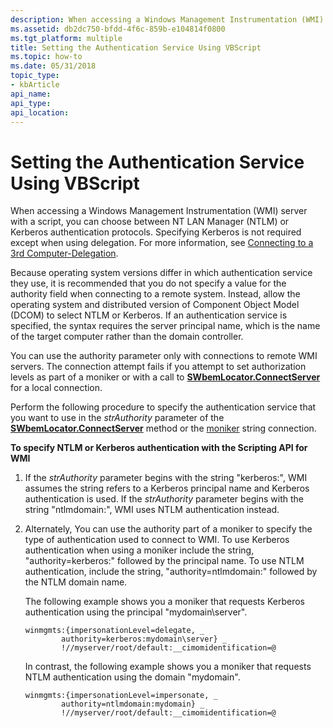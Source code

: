 ```yaml
---
description: When accessing a Windows Management Instrumentation (WMI) server with a script, you can choose between NT LAN Manager (NTLM) or Kerberos authentication protocols.
ms.assetid: db2dc750-bfdd-4f6c-859b-e104814f0800
ms.tgt_platform: multiple
title: Setting the Authentication Service Using VBScript
ms.topic: how-to
ms.date: 05/31/2018
topic_type: 
- kbArticle
api_name: 
api_type: 
api_location: 
---
```


# Setting the Authentication Service Using VBScript

When accessing a Windows Management Instrumentation (WMI) server with a script, you can choose between NT LAN Manager (NTLM) or Kerberos authentication protocols. Specifying Kerberos is not required except when using delegation. For more information, see [Connecting to a 3rd Computer-Delegation](connecting-to-a-3rd-computer-delegation.md).

Because operating system versions differ in which authentication service they use, it is recommended that you do not specify a value for the authority field when connecting to a remote system. Instead, allow the operating system and distributed version of Component Object Model (DCOM) to select NTLM or Kerberos. If an authentication service is specified, the syntax requires the server principal name, which is the name of the target computer rather than the domain controller.

You can use the authority parameter only with connections to remote WMI servers. The connection attempt fails if you attempt to set authorization levels as part of a moniker or with a call to [**SWbemLocator.ConnectServer**](swbemlocator-connectserver.md) for a local connection.

Perform the following procedure to specify the authentication service that you want to use in the *strAuthority* parameter of the [**SWbemLocator.ConnectServer**](swbemlocator-connectserver.md) method or the [moniker](constructing-a-moniker-string.md) string connection.

**To specify NTLM or Kerberos authentication with the Scripting API for WMI**

1.  If the *strAuthority* parameter begins with the string "kerberos:", WMI assumes the string refers to a Kerberos principal name and Kerberos authentication is used. If the *strAuthority* parameter begins with the string "ntlmdomain:", WMI uses NTLM authentication instead.
2.  Alternately, You can use the authority part of a moniker to specify the type of authentication used to connect to WMI. To use Kerberos authentication when using a moniker include the string, "authority=kerberos:" followed by the principal name. To use NTLM authentication, include the string, "authority=ntlmdomain:" followed by the NTLM domain name.

    The following example shows you a moniker that requests Kerberos authentication using the principal "mydomain\\server".

    ```VB
    winmgmts:{impersonationLevel=delegate, _
            authority=kerberos:mydomain\server} _
            !//myserver/root/default:__cimomidentification=@
    ```

    

    In contrast, the following example shows you a moniker that requests NTLM authentication using the domain "mydomain".

    ```VB
    winmgmts:{impersonationLevel=impersonate, _
            authority=ntlmdomain:mydomain} _
            !//myserver/root/default:__cimomidentification=@
    ```

    

 

 



